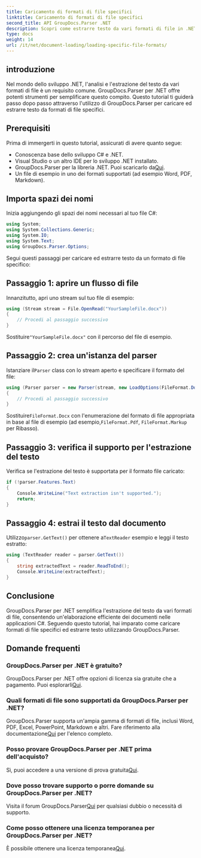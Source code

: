 ```yaml
---
title: Caricamento di formati di file specifici
linktitle: Caricamento di formati di file specifici
second_title: API GroupDocs.Parser .NET
description: Scopri come estrarre testo da vari formati di file in .NET utilizzando GroupDocs.Parser. Tutorial passo passo per un'elaborazione efficiente dei documenti.
type: docs
weight: 14
url: /it/net/document-loading/loading-specific-file-formats/
---
```

## introduzione
Nel mondo dello sviluppo .NET, l'analisi e l'estrazione del testo da vari formati di file è un requisito comune. GroupDocs.Parser per .NET offre potenti strumenti per semplificare questo compito. Questo tutorial ti guiderà passo dopo passo attraverso l'utilizzo di GroupDocs.Parser per caricare ed estrarre testo da formati di file specifici.
## Prerequisiti
Prima di immergerti in questo tutorial, assicurati di avere quanto segue:
- Conoscenza base dello sviluppo C# e .NET.
- Visual Studio o un altro IDE per lo sviluppo .NET installato.
-  GroupDocs.Parser per la libreria .NET. Puoi scaricarlo da[Qui](https://releases.groupdocs.com/parser/net/).
- Un file di esempio in uno dei formati supportati (ad esempio Word, PDF, Markdown).

## Importa spazi dei nomi
Inizia aggiungendo gli spazi dei nomi necessari al tuo file C#:
```csharp
using System;
using System.Collections.Generic;
using System.IO;
using System.Text;
using GroupDocs.Parser.Options;
```

Segui questi passaggi per caricare ed estrarre testo da un formato di file specifico:
## Passaggio 1: aprire un flusso di file
Innanzitutto, apri uno stream sul tuo file di esempio:
```csharp
using (Stream stream = File.OpenRead("YourSampleFile.docx"))
{
    // Procedi al passaggio successivo
}
```
 Sostituire`"YourSampleFile.docx"` con il percorso del file di esempio.
## Passaggio 2: crea un'istanza del parser
 Istanziare il`Parser` class con lo stream aperto e specificare il formato del file:
```csharp
using (Parser parser = new Parser(stream, new LoadOptions(FileFormat.Docx)))
{
    // Procedi al passaggio successivo
}
```
 Sostituire`FileFormat.Docx` con l'enumerazione del formato di file appropriata in base al file di esempio (ad esempio,`FileFormat.Pdf`, `FileFormat.Markup` per Ribasso).
## Passaggio 3: verifica il supporto per l'estrazione del testo
Verifica se l'estrazione del testo è supportata per il formato file caricato:
```csharp
if (!parser.Features.Text)
{
    Console.WriteLine("Text extraction isn't supported.");
    return;
}
```
## Passaggio 4: estrai il testo dal documento
 Utilizzo`parser.GetText()` per ottenere a`TextReader` esempio e leggi il testo estratto:
```csharp
using (TextReader reader = parser.GetText())
{
    string extractedText = reader.ReadToEnd();
    Console.WriteLine(extractedText);
}
```

## Conclusione
GroupDocs.Parser per .NET semplifica l'estrazione del testo da vari formati di file, consentendo un'elaborazione efficiente dei documenti nelle applicazioni C#. Seguendo questo tutorial, hai imparato come caricare formati di file specifici ed estrarre testo utilizzando GroupDocs.Parser.

## Domande frequenti
### GroupDocs.Parser per .NET è gratuito?
GroupDocs.Parser per .NET offre opzioni di licenza sia gratuite che a pagamento. Puoi esplorarli[Qui](https://purchase.groupdocs.com/buy).
### Quali formati di file sono supportati da GroupDocs.Parser per .NET?
 GroupDocs.Parser supporta un'ampia gamma di formati di file, inclusi Word, PDF, Excel, PowerPoint, Markdown e altri. Fare riferimento alla documentazione[Qui](https://reference.groupdocs.com/parser/net/) per l'elenco completo.
### Posso provare GroupDocs.Parser per .NET prima dell'acquisto?
 Sì, puoi accedere a una versione di prova gratuita[Qui](https://releases.groupdocs.com/).
### Dove posso trovare supporto o porre domande su GroupDocs.Parser per .NET?
 Visita il forum GroupDocs.Parser[Qui](https://forum.groupdocs.com/c/parser/17) per qualsiasi dubbio o necessità di supporto.
### Come posso ottenere una licenza temporanea per GroupDocs.Parser per .NET?
 È possibile ottenere una licenza temporanea[Qui](https://purchase.groupdocs.com/temporary-license/).